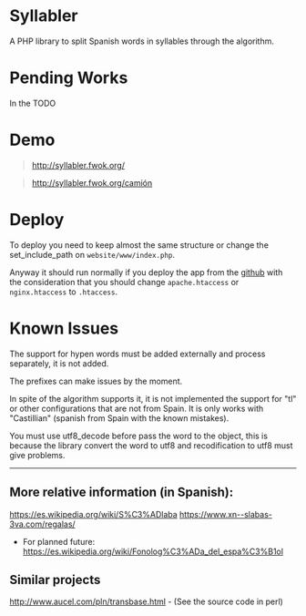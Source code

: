 # Syllabler
A PHP library to split Spanish words in syllables through the algorithm.

# Pending Works
In the TODO

# Demo

> http://syllabler.fwok.org/

> http://syllabler.fwok.org/camión

# Deploy

To deploy you need to keep almost the same structure or change the set_include_path on `website/www/index.php`.

Anyway it should run normally if you deploy the app from the [github](https://github.com/gtrabanco/PHP-Syllabler) with the consideration that you should change `apache.htaccess` or `nginx.htaccess` to `.htaccess`.


# Known Issues
The support for hypen words must be added externally and process separately, it is not added.

The prefixes can make issues by the moment.

In spite of the algorithm supports it, it is not implemented the support for "tl" or other configurations that are not from Spain. It is only works with "Castillian" (spanish from Spain with the known mistakes).

You must use utf8_decode before pass the word to the object, this is because the library convert the word to utf8 and recodification to utf8 must give problems.


----
## More relative information (in Spanish):
https://es.wikipedia.org/wiki/S%C3%ADlaba
https://www.xn--slabas-3va.com/regalas/

* For planned future:
https://es.wikipedia.org/wiki/Fonolog%C3%ADa_del_espa%C3%B1ol

## Similar projects
http://www.aucel.com/pln/transbase.html - (See the source code in perl)

